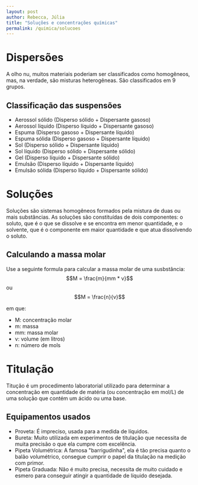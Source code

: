 ```yaml
---
layout: post
author: Rebecca, Júlia
title: "Soluções e concentrações químicas"
permalink: /quimica/solucoes
---
```

# Dispersões
A olho nu, muitos materiais poderiam ser classificados como homogêneos, mas, na verdade, são misturas heterogêneas. São classificados em 9 grupos.

## Classificação das suspensões
- Aerossol sólido (Disperso sólido + Dispersante gasoso)
- Aerossol líquido (Disperso líquido + Dispersante gasoso)
- Espuma (Disperso gasoso + Dispersante líquido)
- Espuma sólida (Disperso gasoso + Dispersante líquido)
- Sol (Disperso sólido + Dispersante líquido)
- Sol líquido (Disperso sólido + Dispersante sólido)
- Gel (Disperso líquido + Dispersante sólido)
- Emulsão (Disperso líquido + Dispersante líquido)
- Emulsão sólida (Disperso líquido + Dispersante sólido)

# Soluções
Soluções são sistemas homogêneos formados pela mistura de duas ou mais substâncias. As soluções são constituídas de dois componentes: o soluto, que é o que se dissolve e se encontra em menor quantidade, e o solvente, que é o componente em maior quantidade e que atua dissolvendo o soluto.

## Calculando a massa molar
Use a seguinte formula para calcular a massa molar de uma susbstância:  
$$M = \frac{m}{mm * v}$$
ou
$$M = \frac{n}{v}$$

em que:
- M: concentração molar
- m: massa
- mm: massa molar
- v: volume (em litros)
- n: número de mols



# Titulação
Titução é um procedimento laboratorial utilizado para determinar a concentração em quantidade de matéria (ou concentração em mol/L) de uma solução que contém um ácido ou uma base.  

## Equipamentos usados
- Proveta: É impreciso, usada para a medida de líquidos. 
- Bureta: Muito utilizada em experimentos de titulação que necessita de muita precisão o que ela cumpre com excelência. 
- Pipeta Volumétrica: A famosa "barrigudinha", ela é tão precisa quanto o balão volumétrico, consegue cumprir o papel da titulação na medição com primor. 
- Pipeta Graduada: Não é muito precisa, necessita de muito cuidado e esmero para conseguir atingir a quantidade de líquido desejada.
